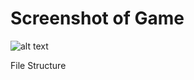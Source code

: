 # Screenshot of Game
![alt text](https://raw.githubusercontent.com/hirish99/Frogger-Arcade-Game/master/arcade.png)

File Structure
